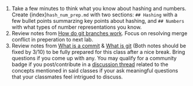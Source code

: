1. Take a few minutes to think what you know about hashing and numbers. Create {index}`hash_num_prep.md` with two sections: `## Hashing` with a few bullet points summarzing key points about hashing, and `## Numbers` with what types of number representations you know. 
2. Review notes from [How do git branches work](https://compsys-progtools.github.io/spring2025/notes/2025-02-11.html). Focus on resolving merge conflict in preperation to next lab.
3. Review notes from [What is a commit](https://compsys-progtools.github.io/spring2025/notes/2025-02-18.html) & [What is git](https://compsys-progtools.github.io/spring2025/notes/2025-03-06.html) (Both notes should be fixed by 3/10) to be fully prepared for this class after a nice break. Bring questions if you come up with any. You may qualify for a community badge if you post/contribute in a [discussion thread](https://github.com/orgs/compsys-progtools/discussions/categories/class-discussions) related to the concepts mentioned in said classes if your ask meaningful questions that your classmates feel intrigued to discuss.
